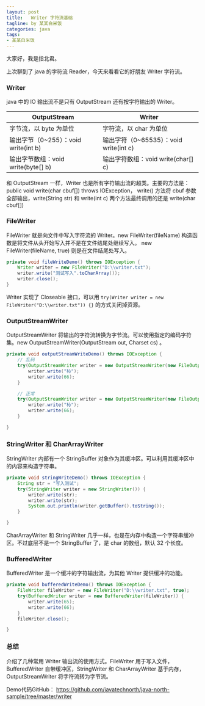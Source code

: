 ```yaml
---
layout: post
title:   Writer 字符流基础
tagline: by 某某白米饭
categories: java
tags:
- 某某白米饭
---
```


大家好，我是指北君。

上次聊到了 java 的字符流 Reader，今天来看看它的好朋友 Writer 字符流。

<!--more-->

### Writer

java 中的 IO 输出流不是只有 OutputStream 还有按字符输出的 Writer。

| OutputStream | Writer |
| --- | --- |
| 字节流，以 byte 为单位 | 字符流，以 char 为单位 |
| 输出字节（0~255）：void write(int b) | 输出字符（0~65535）：void write(int c) |
| 输出字节数组：void write(byte[] b) | 输出字符数组：void write(char[] c) |

和 OutputStream 一样，Writer 也是所有字符输出流的超类。主要的方法是：public void write(char cbuf[]) throws IOException， write() 方法将 cbuf 参数全部输出，write(String str) 和 write(int c) 两个方法最终调用的还是 write(char cbuf[])

### FileWriter

FileWriter 就是向文件中写入字符流的 Writer。new FileWriter(fileName) 构造函数是将文件从头开始写入并不是在文件结尾处继续写入。 new FileWriter(fileName, true) 则是在文件结尾处写入。

```java
private void fileWriteDemo() throws IOException {
    Writer writer = new FileWriter("D:\\writer.txt");
    writer.write("测试写入".toCharArray());
    writer.close();
}
```

Writer 实现了 Closeable 接口，可以用 `try(Writer writer = new FileWriter("D:\\writer.txt")) {}` 的方式关闭掉资源。

### OutputStreamWriter

OutputStreamWriter 将输出的字符流转换为字节流。可以使用指定的编码字符集。new OutputStreamWriter(OutputStream out, Charset cs) 。
```java
private void outputStreamWriteDemo() throws IOException {
    // 乱码
    try(OutputStreamWriter writer = new OutputStreamWriter(new FileOutputStream("D:\\writer.txt"), "gb2312")) {
        writer.write("杺");
        writer.write(66);
    }

    // 正常
    try(OutputStreamWriter writer = new OutputStreamWriter(new FileOutputStream("D:\\writer.txt", true), "gbk")) {
        writer.write("杺");
        writer.write(66);
    }

}
```

### StringWriter 和 CharArrayWriter

StringWriter 内部有一个 StringBuffer 对象作为其缓冲区。可以利用其缓冲区中的内容来构造字符串。

```java
private void stringWriteDemo() throws IOException {
    String str = "写入测试";
    try(StringWriter writer = new StringWriter()) {
        writer.write(str);
        writer.write(str);
        System.out.println(writer.getBuffer().toString());
    }

}

```

CharArrayWriter 和 StringWriter 几乎一样，也是在内存中构造一个字符串缓冲区。不过底层不是一个 StringBuffer 了，是 char 的数组，默认 32 个长度。

### BufferedWriter

BufferedWriter 是一个缓冲的字符输出流，为其他 Writer 提供缓冲的功能。

```java
private void bufferedWriteDemo() throws IOException {
    FileWriter fileWriter = new FileWriter("D:\\writer.txt", true);
    try(BufferedWriter writer = new BufferedWriter(fileWriter)) {
        writer.write(65);
        writer.write(66);
    }
    fileWriter.close();

}
```

### 总结

介绍了几种常用 Writer  输出流的使用方式。FileWriter 用于写入文件，BufferedWriter 自带缓冲区，StringWriter 和 CharArrayWriter 基于内存，OutputStreamWriter 将字符流转为字节流。

Demo代码GitHub： https://github.com/javatechnorth/java-north-sample/tree/master/writer
